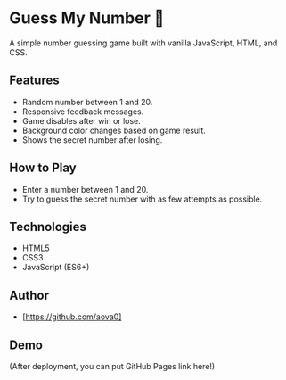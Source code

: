 # Guess My Number 🎯

A simple number guessing game built with vanilla JavaScript, HTML, and CSS.

## Features
- Random number between 1 and 20.
- Responsive feedback messages.
- Game disables after win or lose.
- Background color changes based on game result.
- Shows the secret number after losing.

## How to Play
- Enter a number between 1 and 20.
- Try to guess the secret number with as few attempts as possible.

## Technologies
- HTML5
- CSS3
- JavaScript (ES6+)

## Author
- [https://github.com/aova0]
## Demo
(After deployment, you can put GitHub Pages link here!)
